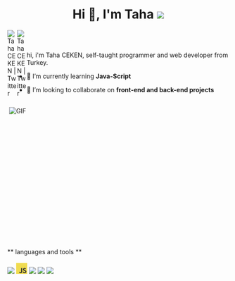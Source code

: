 <h1 align="center">Hi 👋, I'm Taha <img height="40" src="https://emoji.gg/assets/emoji/7333-parrotdance.gif"></h1>
<a href="https://twitter.com/tahckn">
  <img align="left" alt="Taha CEKEN | Twitter" width="22px" src="https://raw.githubusercontent.com/peterthehan/peterthehan/master/assets/twitter.svg" />
</a>
<a href="mailto:abhishek.naidu@cred.club">
  <img align="left" alt="Taha CEKEN | Twitter" width="22px" src="https://upload.wikimedia.org/wikipedia/commons/thumb/e/ec/Circle-icons-mail.svg/1200px-Circle-icons-mail.svg.png" />
  <br>
</a>
<br>
<p>
hi, i'm Taha CEKEN, self-taught programmer and web developer from Turkey.
</p>

- 🌱 I’m currently learning **Java-Script**

- 👯 I’m looking to collaborate on **front-end and back-end projects**
<br>

<img align="right" alt="GIF" src="https://github.com/abhisheknaiidu/abhisheknaiidu/blob/master/code.gif?raw=true" width="500" height="320" />

** languages and tools ** <br> <br>
<code><img height="25" src="https://e7.pngegg.com/pngimages/328/221/png-clipart-c-programming-language-logo-microsoft-visual-studio-net-framework-javascript-icon-purple-logo.png"></code>
<code><img height="25" src="https://raw.githubusercontent.com/github/explore/80688e429a7d4ef2fca1e82350fe8e3517d3494d/topics/javascript/javascript.png"></code>
<code><img height="27" src="https://www.tutorsvalley.com/public/storage/uploads/course/1453979090-java-icon.png"></code>
<code><img height="27" src="https://www.pngall.com/wp-content/uploads/5/Python-PNG.png"></code>
<code><img height="25" src="https://img1.pnghut.com/0/14/6/WkUA40YbY1/computer-program-mysql-logo-database-microsoft-sql-server.jpg"></code>
